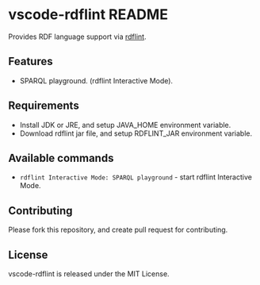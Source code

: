 # vscode-rdflint README

Provides RDF language support via [rdflint](https://github.com/imas/rdflint).

## Features

- SPARQL playground. (rdflint Interactive Mode).

## Requirements

- Install JDK or JRE, and setup JAVA_HOME environment variable.
- Download rdflint jar file, and setup RDFLINT_JAR environment variable.

## Available commands

- `rdflint Interactive Mode: SPARQL playground` - start rdflint Interactive Mode.

## Contributing

Please fork this repository, and create pull request for contributing.

## License

vscode-rdflint is released under the MIT License.
